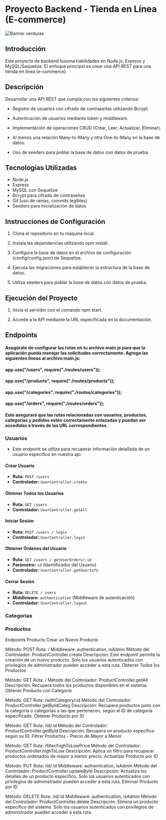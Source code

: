 
# Proyecto Backend - Tienda en Línea (E-commerce)



![Banner  verduras](https://st3.depositphotos.com/1585135/13580/i/1600/depositphotos_135800676-stock-photo-fresh-colorful-vegetables-banner.jpg)


## Introducción

Este proyecto de backend fusiona habilidades en Node.js, Express y MySQL/Sequelize. El enfoque principal es crear una API REST para una tienda en línea (e-commerce).

## Descripción

Desarrollar una API REST que cumpla con los siguientes criterios:

- Registro de usuarios con cifrado de contraseñas utilizando Bcrypt.

- Autenticación de usuarios mediante token y middleware.

- Implementación de operaciones CRUD (Crear, Leer, Actualizar, Eliminar).

- Al menos una relación Many-to-Many y otra One-to-Many en la base de datos.

- Uso de seeders para poblar la base de datos con datos de prueba.


## Tecnologías Utilizadas

- Node.js
- Express
- MySQL con Sequelize
- Bcrypt para cifrado de contraseñas
- Git (uso de ramas, commits legibles)
- Seeders para inicialización de datos



## Instrucciones de Configuración

1. Clona el repositorio en tu máquina local.

2. Instala las dependencias utilizando npm install.

3. Configura la base de datos en el archivo de configuración (config/config.json) de Sequelize.

4. Ejecuta las migraciones para establecer la estructura de la base de datos.

5. Utiliza seeders para poblar la base de datos con datos de prueba.

## Ejecución del Proyecto

1. Inicia el servidor con el comando npm start.

2. Accede a la API mediante la URL especificada en la documentación.


## Endpoints

#### Asegúrate de configurar las rutas en tu archivo main.js para que la aplicación pueda manejar las solicitudes correctamente. Agrega las siguientes líneas al archivo main.js:
#### app.use("/users", require("./routes/users"));
#### app.use("/products", require("./routes/products"));
#### app.use("/categories", require("./routes/categories"));
#### app.use("/orders", require("./routes/orders"));
#### Esto asegurará que las rutas relacionadas con usuarios, productos, categorías y pedidos estén correctamente enlazadas y puedan ser accedidas a través de las URL correspondientes.

### Usuarios
- Este endpoint se utiliza para recuperar información detallada de un usuario especifico en nuestra api.

#### Crear Usuario

- **Ruta:** `POST /users` 
- **Controlador:** `UserController.create`

#### Obtener Todos los Usuarios

- **Ruta:** `GET /users`
- **Controlador:** `UserController.getAll`

#### Iniciar Sesión

- **Ruta:** `POST /users / login`
- **Controlador:** `UserController.login`

#### Obtener Órdenes del Usuario

- **Ruta:** `GET /users / getUserOrders/:id`
- **Parámetro:** `id` (Identificador del Usuario)
- **Controlador:** `UserController.getUserInfo`

#### Cerrar Sesión

- **Ruta:** `DELETE / users `
- **Middleware:** `authentication` (Middleware de autenticación)
- **Controlador:** `UserController.logout`


### Categorias




### Productos 

Endpoints Products
Crear un Nuevo Producto

Método: POST
Ruta: /
Middleware: authentication, isAdmin
Método del Controlador: ProductController.create
Descripción: Este endpoint permite la creación de un nuevo producto. Solo los usuarios autenticados con privilegios de administrador pueden acceder a esta ruta.
Obtener Todos los Productos

Método: GET
Ruta: /
Método del Controlador: ProductController.getAll
Descripción: Recupera todos los productos disponibles en el sistema.
Obtener Producto con Categoría

Método: GET
Ruta: /withCategory/:id
Método del Controlador: ProductController.getByIdCateg
Descripción: Recupera productos junto con la categoría o categorías a las que pertenecen, según el ID de categoría especificado.
Obtener Producto por ID

Método: GET
Ruta: /id/:id
Método del Controlador: ProductController.getById
Descripción: Recupera un producto específico según su ID.
Filtrar Productos - Precio de Mayor a Menor

Método: GET
Ruta: /filter/highToLowPrice
Método del Controlador: ProductController.highToLow
Descripción: Aplica un filtro para recuperar productos ordenados de mayor a menor precio.
Actualizar Producto por ID

Método: PUT
Ruta: /id/:id
Middleware: authentication, isAdmin
Método del Controlador: ProductController.updateById
Descripción: Actualiza los detalles de un producto específico. Solo los usuarios autenticados con privilegios de administrador pueden acceder a esta ruta.
Eliminar Producto por ID

Método: DELETE
Ruta: /id/:id
Middleware: authentication, isAdmin
Método del Controlador: ProductController.delete
Descripción: Elimina un producto específico del sistema. Solo los usuarios autenticados con privilegios de administrador pueden acceder a esta ruta.

